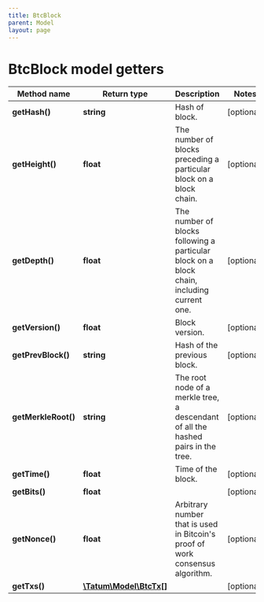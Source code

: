 ```yaml
---
title: BtcBlock
parent: Model
layout: page
---
```


# BtcBlock model getters

Method name | Return type | Description | Notes
------------ | ------------- | ------------- | -------------
**getHash()** | **string** | Hash of block. | [optional]
**getHeight()** | **float** | The number of blocks preceding a particular block on a block chain. | [optional]
**getDepth()** | **float** | The number of blocks following a particular block on a block chain, including current one. | [optional]
**getVersion()** | **float** | Block version. | [optional]
**getPrevBlock()** | **string** | Hash of the previous block. | [optional]
**getMerkleRoot()** | **string** | The root node of a merkle tree, a descendant of all the hashed pairs in the tree. | [optional]
**getTime()** | **float** | Time of the block. | [optional]
**getBits()** | **float** |  | [optional]
**getNonce()** | **float** | Arbitrary number that is used in Bitcoin's proof of work consensus algorithm. | [optional]
**getTxs()** | [**\Tatum\Model\BtcTx[]**](../BtcTx) |  | [optional]

